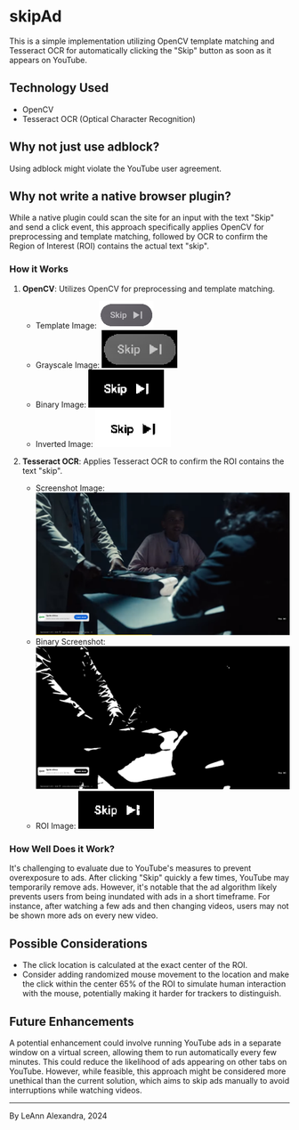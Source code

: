# skipAd

This is a simple implementation utilizing OpenCV template matching and Tesseract OCR for automatically clicking the "Skip" button as soon as it appears on YouTube.

## Technology Used

- OpenCV
- Tesseract OCR (Optical Character Recognition)

## Why not just use adblock?

Using adblock might violate the YouTube user agreement.

## Why not write a native browser plugin?

While a native plugin could scan the site for an input with the text "Skip" and send a click event, this approach specifically applies OpenCV for preprocessing and template matching, followed by OCR to confirm the Region of Interest (ROI) contains the actual text "skip".

### How it Works

1. **OpenCV**: Utilizes OpenCV for preprocessing and template matching.
   - Template Image: ![template](images/template.png)
   - Grayscale Image: ![grayscaleTMP](images/greyscaleTMP.png)
   - Binary Image: ![binaryTMP](images/binaryTMP.png)
   - Inverted Image: ![inverted](images/inverted.png)

2. **Tesseract OCR**: Applies Tesseract OCR to confirm the ROI contains the text "skip".
   - Screenshot Image: ![screenshot](images/screenshot.png)
   - Binary Screenshot: ![binarySH](images/binarySH.png)
   - ROI Image: ![roi](images/roi.png)

### How Well Does it Work?

It's challenging to evaluate due to YouTube's measures to prevent overexposure to ads. After clicking "Skip" quickly a few times, YouTube may temporarily remove ads. However, it's notable that the ad algorithm likely prevents users from being inundated with ads in a short timeframe. For instance, after watching a few ads and then changing videos, users may not be shown more ads on every new video.

## Possible Considerations

- The click location is calculated at the exact center of the ROI.
- Consider adding randomized mouse movement to the location and make the click within the center 65% of the ROI to simulate human interaction with the mouse, potentially making it harder for trackers to distinguish.

## Future Enhancements

A potential enhancement could involve running YouTube ads in a separate window on a virtual screen, allowing them to run automatically every few minutes. This could reduce the likelihood of ads appearing on other tabs on YouTube. However, while feasible, this approach might be considered more unethical than the current solution, which aims to skip ads manually to avoid interruptions while watching videos.

---

By LeAnn Alexandra, 2024
